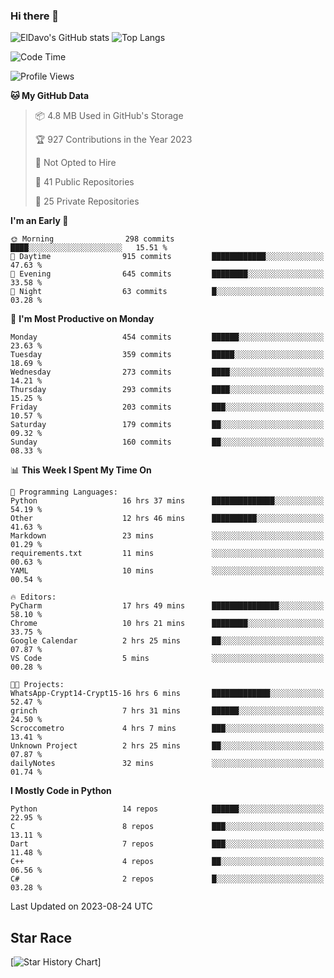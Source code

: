 ### Hi there 👋
![ElDavo's GitHub stats](https://github-readme-stats.vercel.app/api?username=ElDavoo&show_icons=true&theme=chartreuse-dark)
![Top Langs](https://github-readme-stats.vercel.app/api/top-langs/?username=ElDavoo&theme=chartreuse-dark&layout=compact)

<!--START_SECTION:waka-->
![Code Time](http://img.shields.io/badge/Code%20Time-189%20hrs%2027%20mins-blue)

![Profile Views](http://img.shields.io/badge/Profile%20Views-0-blue)

**🐱 My GitHub Data** 

> 📦 4.8 MB Used in GitHub's Storage 
 > 
> 🏆 927 Contributions in the Year 2023
 > 
> 🚫 Not Opted to Hire
 > 
> 📜 41 Public Repositories 
 > 
> 🔑 25 Private Repositories 
 > 
**I'm an Early 🐤** 

```text
🌞 Morning                298 commits         ████░░░░░░░░░░░░░░░░░░░░░   15.51 % 
🌆 Daytime                915 commits         ████████████░░░░░░░░░░░░░   47.63 % 
🌃 Evening                645 commits         ████████░░░░░░░░░░░░░░░░░   33.58 % 
🌙 Night                  63 commits          █░░░░░░░░░░░░░░░░░░░░░░░░   03.28 % 
```
📅 **I'm Most Productive on Monday** 

```text
Monday                   454 commits         ██████░░░░░░░░░░░░░░░░░░░   23.63 % 
Tuesday                  359 commits         █████░░░░░░░░░░░░░░░░░░░░   18.69 % 
Wednesday                273 commits         ████░░░░░░░░░░░░░░░░░░░░░   14.21 % 
Thursday                 293 commits         ████░░░░░░░░░░░░░░░░░░░░░   15.25 % 
Friday                   203 commits         ███░░░░░░░░░░░░░░░░░░░░░░   10.57 % 
Saturday                 179 commits         ██░░░░░░░░░░░░░░░░░░░░░░░   09.32 % 
Sunday                   160 commits         ██░░░░░░░░░░░░░░░░░░░░░░░   08.33 % 
```


📊 **This Week I Spent My Time On** 

```text
💬 Programming Languages: 
Python                   16 hrs 37 mins      ██████████████░░░░░░░░░░░   54.19 % 
Other                    12 hrs 46 mins      ██████████░░░░░░░░░░░░░░░   41.63 % 
Markdown                 23 mins             ░░░░░░░░░░░░░░░░░░░░░░░░░   01.29 % 
requirements.txt         11 mins             ░░░░░░░░░░░░░░░░░░░░░░░░░   00.63 % 
YAML                     10 mins             ░░░░░░░░░░░░░░░░░░░░░░░░░   00.54 % 

🔥 Editors: 
PyCharm                  17 hrs 49 mins      ███████████████░░░░░░░░░░   58.10 % 
Chrome                   10 hrs 21 mins      ████████░░░░░░░░░░░░░░░░░   33.75 % 
Google Calendar          2 hrs 25 mins       ██░░░░░░░░░░░░░░░░░░░░░░░   07.87 % 
VS Code                  5 mins              ░░░░░░░░░░░░░░░░░░░░░░░░░   00.28 % 

🐱‍💻 Projects: 
WhatsApp-Crypt14-Crypt15-16 hrs 6 mins       █████████████░░░░░░░░░░░░   52.47 % 
grinch                   7 hrs 31 mins       ██████░░░░░░░░░░░░░░░░░░░   24.50 % 
Scroccometro             4 hrs 7 mins        ███░░░░░░░░░░░░░░░░░░░░░░   13.41 % 
Unknown Project          2 hrs 25 mins       ██░░░░░░░░░░░░░░░░░░░░░░░   07.87 % 
dailyNotes               32 mins             ░░░░░░░░░░░░░░░░░░░░░░░░░   01.74 % 
```

**I Mostly Code in Python** 

```text
Python                   14 repos            ██████░░░░░░░░░░░░░░░░░░░   22.95 % 
C                        8 repos             ███░░░░░░░░░░░░░░░░░░░░░░   13.11 % 
Dart                     7 repos             ███░░░░░░░░░░░░░░░░░░░░░░   11.48 % 
C++                      4 repos             ██░░░░░░░░░░░░░░░░░░░░░░░   06.56 % 
C#                       2 repos             █░░░░░░░░░░░░░░░░░░░░░░░░   03.28 % 
```




 Last Updated on 2023-08-24 UTC
<!--END_SECTION:waka-->

## Star Race

[![Star History Chart](https://api.star-history.com/svg?repos=ElDavoo/WhatsApp-Crypt14-Crypt15-Decrypter,ElDavoo/TuringOS,EliteAndroidApps/WhatsApp-Crypt12-Decrypter,KnugiHK/Whatsapp-Chat-Exporter&type=Date)]
